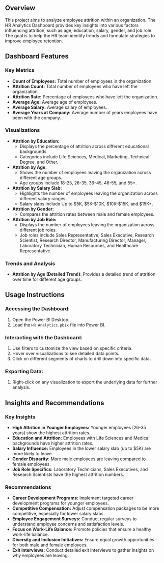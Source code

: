 <h2>Overview</h2>
<p>This project aims to analyze employee attrition within an organization. The HR Analytics Dashboard provides key insights into various factors influencing attrition, such as age, education, salary, gender, and job role. The goal is to help the HR team identify trends and formulate strategies to improve employee retention.</p>

<h2>Dashboard Features</h2>

<h3>Key Metrics</h3>
<ul>
    <li><strong>Count of Employees:</strong> Total number of employees in the organization.</li>
    <li><strong>Attrition Count:</strong> Total number of employees who have left the organization.</li>
    <li><strong>Attrition Rate:</strong> Percentage of employees who have left the organization.</li>
    <li><strong>Average Age:</strong> Average age of employees.</li>
    <li><strong>Average Salary:</strong> Average salary of employees.</li>
    <li><strong>Average Years at Company:</strong> Average number of years employees have been with the company.</li>
</ul>

<h3>Visualizations</h3>
<ul>
    <li><strong>Attrition by Education:</strong>
        <ul>
            <li>Displays the percentage of attrition across different educational backgrounds.</li>
            <li>Categories include Life Sciences, Medical, Marketing, Technical Degree, and Other.</li>
        </ul>
    </li>
    <li><strong>Attrition by Age:</strong>
        <ul>
            <li>Shows the number of employees leaving the organization across different age groups.</li>
            <li>Age groups include 18-25, 26-35, 36-45, 46-55, and 55+.</li>
        </ul>
    </li>
    <li><strong>Attrition by Salary Slab:</strong>
        <ul>
            <li>Highlights the number of employees leaving the organization across different salary ranges.</li>
            <li>Salary slabs include Up to $5K, $5K-$10K, $10K-$15K, and $15K+.</li>
        </ul>
    </li>
    <li><strong>Attrition by Gender:</strong>
        <ul>
            <li>Compares the attrition rates between male and female employees.</li>
        </ul>
    </li>
    <li><strong>Attrition by Job Role:</strong>
        <ul>
            <li>Displays the number of employees leaving the organization across different job roles.</li>
            <li>Job roles include Sales Representative, Sales Executive, Research Scientist, Research Director, Manufacturing Director, Manager, Laboratory Technician, Human Resources, and Healthcare Representative.</li>
        </ul>
    </li>
</ul>

<h3>Trends and Analysis</h3>
<ul>
    <li><strong>Attrition by Age (Detailed Trend):</strong> Provides a detailed trend of attrition over time for different age groups.</li>
</ul>

<h2>Usage Instructions</h2>

<h3>Accessing the Dashboard:</h3>
<ol>
    <li>Open the Power BI Desktop.</li>
    <li>Load the <code>HR Analytics.pbix</code> file into Power BI.</li>
</ol>

<h3>Interacting with the Dashboard:</h3>
<ol>
    <li>Use filters to customize the view based on specific criteria.</li>
    <li>Hover over visualizations to see detailed data points.</li>
    <li>Click on different segments of charts to drill down into specific data.</li>
</ol>

<h3>Exporting Data:</h3>
<ol>
    <li>Right-click on any visualization to export the underlying data for further analysis.</li>
</ol>

<h2>Insights and Recommendations</h2>

<h3>Key Insights</h3>
<ul>
    <li><strong>High Attrition in Younger Employees:</strong> Younger employees (26-35 years) show the highest attrition rates.</li>
    <li><strong>Education and Attrition:</strong> Employees with Life Sciences and Medical backgrounds have higher attrition rates.</li>
    <li><strong>Salary Influence:</strong> Employees in the lower salary slab (up to $5K) are more likely to leave.</li>
    <li><strong>Gender Disparity:</strong> More male employees are leaving compared to female employees.</li>
    <li><strong>Job Role Specifics:</strong> Laboratory Technicians, Sales Executives, and Research Scientists have the highest attrition numbers.</li>
</ul>

<h3>Recommendations</h3>
<ul>
    <li><strong>Career Development Programs:</strong> Implement targeted career development programs for younger employees.</li>
    <li><strong>Competitive Compensation:</strong> Adjust compensation packages to be more competitive, especially for lower salary slabs.</li>
    <li><strong>Employee Engagement Surveys:</strong> Conduct regular surveys to understand employee concerns and satisfaction levels.</li>
    <li><strong>Focus on Work-Life Balance:</strong> Promote policies that ensure a healthy work-life balance.</li>
    <li><strong>Diversity and Inclusion Initiatives:</strong> Ensure equal growth opportunities for both male and female employees.</li>
    <li><strong>Exit Interviews:</strong> Conduct detailed exit interviews to gather insights on why employees are leaving.</li>
</ul>
